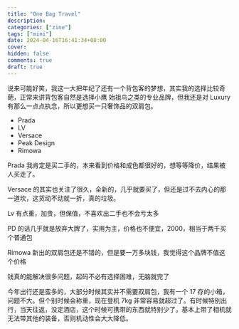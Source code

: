 ```yaml
---
title: "One Bag Travel"
description:
categories: ["zine"]
tags: ["mini"]
date: 2024-04-16T16:41:34+08:00
cover:
hidden: false
comments: true
draft: true
---
```


说来可能好笑，我这一大把年纪了还有一个背包客的梦想，其实我的选择比较奇葩，正常来讲背包客自然是选择小鹰 始祖鸟之类的专业品牌，但我还是对 Luxury 有那么一点点执念，所以更想买一只奢饰品的双肩包。

-   Prada
-   LV
-   Versace
-   Peak Design
-   Rimowa

Prada 我肯定是买二手的，本来看到价格和成色都很好的，想等等降价，结果被人买走了。

Versace 的其实也关注了很久，全新的，几乎就要买了，但还是过不去内心的那一道坎，这货动不动就一折，真的垃圾。

Lv 有点重，加贵，但保值，不喜欢出二手也不会亏太多

PD 的话几乎就是放弃大牌了，实用为主，价格也不便宜，2000，相当于两千买个普通包

Rimowa 新出的双肩包还是不错的，但是要一万多块钱，我觉得这个品牌不值这个价格

钱真的能解决很多问题，起码不必有选择困难，无脑就完了

今年出行还是蛮多的，大部分时候其实并不需要双肩包，我有一个 17 存的小箱，问题不大。但个别时候会称重，现在登机 7kg 非常容易就超过了。有时候特别出行，当天往返，没定酒店，这个时候可携带的东西就特别少了，基本上带了相机就无法带其他的装备，否则机动性会大大降低。
